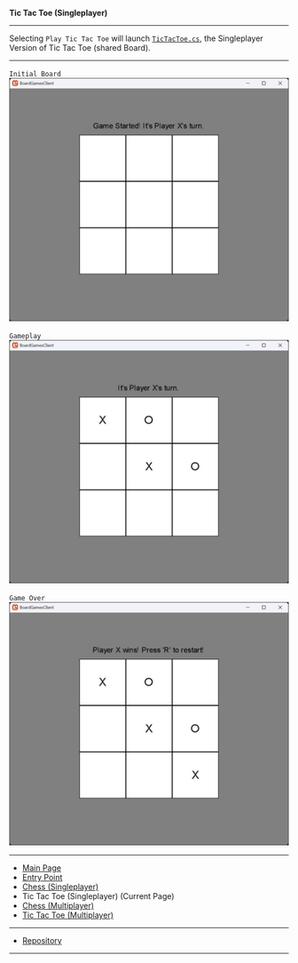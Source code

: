 **Tic Tac Toe (Singleplayer)**

---

Selecting `Play Tic Tac Toe` will launch [`TicTacToe.cs`](../../BoardGames/BoardGamesClient/TicTacToe.cs), the Singleplayer Version of Tic Tac Toe (shared Board).

---

`Initial Board`
![Initial Board Setup for Tic Tac Toe](../../Resources/Images/05_ttt_startup.jpg)

`Gameplay`
![Tic Tac Toe during Gameplay](../../Resources/Images/06_ttt_gameplay.jpg)

`Game Over`
![X wins the Game](../../Resources/Images/07_ttt_gameover.jpg)

---

- [Main Page](../Pages/ENTRY.md)
- [Entry Point](./ENTRY.md)
- [Chess (Singleplayer)](./CHESS.md)
- Tic Tac Toe (Singleplayer) (Current Page)
- [Chess (Multiplayer)](./CHESSMP.md)
- [Tic Tac Toe (Multiplayer)](./TTTMP.md)

---

- [Repository](../../)

---
